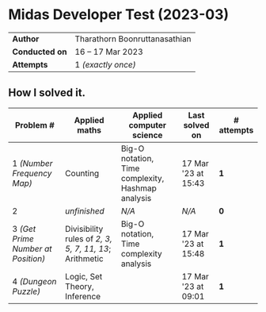 # Midas Developer Test (2023-03)

|                  |                               |
| ---------------- | ----------------------------- |
| **Author**       | Tharathorn Boonruttanasathian |
| **Conducted on** | 16 – 17 Mar 2023              |
| **Attempts**     | 1 _(exactly once)_            |

## How I solved it.

| Problem #                          | Applied maths                                          | Applied computer science                          | Last solved on      | # attempts |
| ---------------------------------- | ------------------------------------------------------ | ------------------------------------------------- | ------------------- | ---------- |
| 1 _(Number Frequency Map)_         | Counting                                               | Big-O notation, Time complexity, Hashmap analysis | 17 Mar '23 at 15:43 | **1**      |
| 2                                  | _unfinished_                                           | _N/A_                                             | _N/A_               | **0**      |
| 3 _(Get Prime Number at Position)_ | Divisibility rules of _2, 3, 5, 7, 11, 13_; Arithmetic | Big-O notation, Time complexity analysis          | 17 Mar '23 at 15:48 | **1**      |
| 4 _(Dungeon Puzzle)_               | Logic, Set Theory, Inference                           |                                                   | 17 Mar '23 at 09:01 | **1**      |
